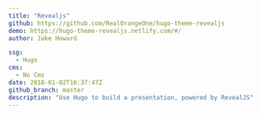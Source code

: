 ```yaml
---
title: "Revealjs"
github: https://github.com/RealOrangeOne/hugo-theme-revealjs
demo: https://hugo-theme-revealjs.netlify.com/#/
author: Jake Howard

ssg:
  - Hugo
cms:
  - No Cms
date: 2018-01-02T16:37:47Z
github_branch: master
description: "Use Hugo to build a presentation, powered by RevealJS"
---
```

